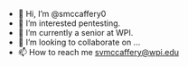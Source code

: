 - 👋 Hi, I’m @smccaffery0
- 👀 I’m interested pentesting.
- 🌱 I’m currently a senior at WPI.
- 💞️ I’m looking to collaborate on ...
- 📫 How to reach me svmccaffery@wpi.edu

<!---
smccaffery0/smccaffery0 is a ✨ special ✨ repository because its `README.md` (this file) appears on your GitHub profile.
You can click the Preview link to take a look at your changes.
--->
